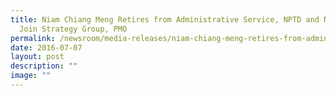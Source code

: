 ```yaml
---
title: Niam Chiang Meng Retires from Administrative Service, NPTD and NCCS to
  Join Strategy Group, PMO
permalink: /newsroom/media-releases/niam-chiang-meng-retires-from-admin-service-nptd-nccs-join-strategy-group/
date: 2016-07-07
layout: post
description: ""
image: ""
---
```

